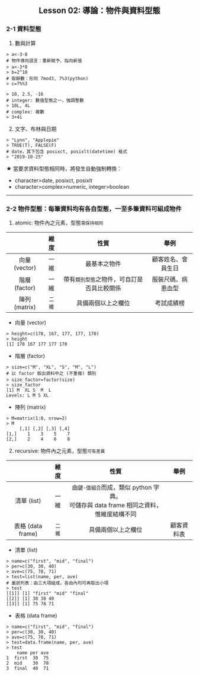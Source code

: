 <h2 align="center">Lesson 02: 導論：物件與資料型態</h2>

### 2-1 資料型態
1. 數與計算
```
> a<-3-8
# 物件導向語言：重新賦予、指向新值
> a<-3*8　
> b=2^10
# 取餘數：形同 7mod3, 7%3(python)
> c=7%%3

> 10, 2.5, -16
# integer: 數值型態之一，強調整數
> 10L, 4L
# complex: 複數
> 3+4i
```

2. 文字、布林與日期
```
> "Lynn", "Applepie"
> TRUE(T), FALSE(F)
# date，其下包含 posixct, posixlt(datetime) 格式
> "2019-10-25"
```
★ 當要求資料型態相同時，將發生自動強制轉換：
- character>date, posixct, posixlt
- character>complex>numeric, integer>boolean

---
### 2-2 物件型態：每筆資料均有各自型態，一至多筆資料可組成物件
1. atomic: 物件內之元素，型態`需保持相同`

| | 維度 | 性質 | 舉例 |
| :---: | :---: | :---: | :---: |
| 向量 (vector) | 一維 | 最基本之物件 | 顧客姓名、會員生日 |
| 階層 (factor) | 一維 | 帶有`類別型態`之物件，可自訂是否具比較關係 | 服裝尺碼、病患血型 |
| 陣列 (matrix) | `二維` | 具備兩個以上之欄位 | 考試成績榜 |

- 向量 (vector)
```
> height=c(178, 167, 177, 177, 170)
> height
[1] 178 167 177 177 170
```

- 階層 (factor)
```
> size=c("M", "XL", "S", "M", "L")
# 以 factor 取出資料中之 (不重複) 類別
> size_factor=factor(size)　
> size_factor
[1] M  XL S  M  L 
Levels: L M S XL
```

- 陣列 (matrix)
```
> M=matrix(1:8, nrow=2)
> M
     [,1] [,2] [,3] [,4]
[1,]    1    3    5    7
[2,]    2    4    6    8
```

2. recursive: 物件內之元素，型態`可有差異`

| | 維度 | 性質 | 舉例 |
| :---: | :---: | :---: | :---: |
| 清單 (list) | 一維 | 由`鍵-值組合`而成，類似 python 字典。<br>可儲存與 data frame 相同之資料，惟維度結構不同 | |
| 表格 (data frame) | `二維` | 具備兩個以上之欄位 | 顧客資料表 |

- 清單 (list)
```
> name=c("first", "mid", "final")
> per=c(30, 30, 40)
> ave=c(75, 78, 71)
> test=list(name, per, ave)
# 巢狀列表：由三大項組成，各自內均可再取出小項
> test
[[1]] [1] "first" "mid" "final"
[[2]] [1] 30 30 40
[[3]] [1] 75 78 71
```

- 表格 (data frame)
```
> name=c("first", "mid", "final")
> per=c(30, 30, 40)
> ave=c(75, 78, 71)
> test=data.frame(name, per, ave)
> test
    name per ave
1  first  30  75
2  mid    30  78
3  final  40  71
```
